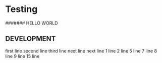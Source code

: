 # Testing

####### HELLO WORLD

## DEVELOPMENT

first line
second line
third line
next line
next line
1 line
2 line
5 line
7 line
8 line
9 line
15 line
